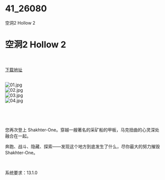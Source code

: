 # 41_26080
空洞2 Hollow 2
# 空洞2 Hollow 2
 <br/></br>
[下载地址](https://www.switch520.cc/article/26080 "下载地址")
<br/></br>

<p><img title="01.jpg" src="https://www.switch520.cc/muke_img/2022_01_02_8e1cce0e59bb4.jpg" alt="01.jpg"><br>
<img title="02.jpg" src="https://www.switch520.cc/muke_img/2022_01_02_840c505cec433.jpg" alt="02.jpg"><br>
<img title="03.jpg" src="https://www.switch520.cc/muke_img/2022_01_02_bff6fad40a2d5.jpg" alt="03.jpg"><br>
<img title="04.jpg" src="https://www.switch520.cc/muke_img/2022_01_02_623011eac92f0.jpg" alt="04.jpg"></p>
<p>&nbsp;</p>
<p>&nbsp;</p>
<p>您再次登上 Shakhter-One。穿越一艘著名的采矿船的甲板，马克扭曲的心灵深处融合在一起。</p>
<p>奔跑、战斗、隐藏、探索——发现这个地方到底发生了什么，尽你最大的努力摧毁 Shakhter-One。</p>
<p>&nbsp;</p>
<p>系统要求：13.1.0</p>



